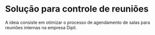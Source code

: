 # Solução para controle de reuniões
A ideia consiste em otimizar o processo de agendamento de salas para reuniões internas na empresa Dipil.